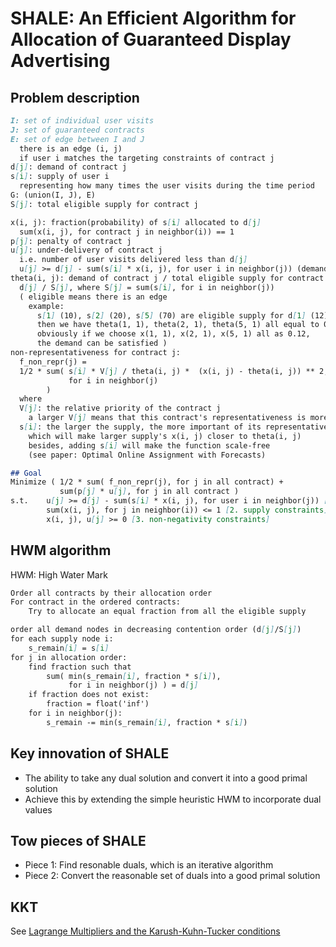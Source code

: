# SHALE: An Efficient Algorithm for Allocation of Guaranteed Display Advertising

## Problem description
```markdown
I: set of individual user visits
J: set of guaranteed contracts
E: set of edge between I and J
  there is an edge (i, j)
  if user i matches the targeting constraints of contract j
d[j]: demand of contract j
s[i]: supply of user i
  representing how many times the user visits during the time period
G: (union(I, J), E)
S[j]: total eligible supply for contract j

x(i, j): fraction(probability) of s[i] allocated to d[j]
  sum(x(i, j), for contract j in neighbor(i)) == 1
p[j]: penalty of contract j
u[j]: under-delivery of contract j
  i.e. number of user visits delivered less than d[j]
  u[j] >= d[j] - sum(s[i] * x(i, j), for user i in neighbor(j)) (demand constraint)
theta(i, j): demand of contract j / total eligible supply for contract j
  d[j] / S[j], where S[j] = sum(s[i], for i in neighbor(j))
  ( eligible means there is an edge
    example:
      s[1] (10), s[2] (20), s[5] (70) are eligible supply for d[1] (12),
      then we have theta(1, 1), theta(2, 1), theta(5, 1) all equal to 0.12
      obviously if we choose x(1, 1), x(2, 1), x(5, 1) all as 0.12,
      the demand can be satisfied )
non-representativeness for contract j:
  f_non_repr(j) = 
  1/2 * sum( s[i] * V[j] / theta(i, j) *  (x(i, j) - theta(i, j)) ** 2,
             for i in neighbor(j)
        )
  where
  V[j]: the relative priority of the contract j
    a larger V[j] means that this contract's representativeness is more important
  s[i]: the larger the supply, the more important of its representativeness,
    which will make larger supply's x(i, j) closer to theta(i, j)
    besides, adding s[i] will make the function scale-free
    (see paper: Optimal Online Assignment with Forecasts)

## Goal
Minimize ( 1/2 * sum( f_non_repr(j), for j in all contract) + 
           sum(p[j] * u[j], for j in all contract )
s.t.    u[j] >= d[j] - sum(s[i] * x(i, j), for user i in neighbor(j)) [1. demand constraints]
        sum(x(i, j), for j in neighbor(i)) <= 1 [2. supply constraints]
        x(i, j), u[j] >= 0 [3. non-negativity constraints]
```

## HWM algorithm
HWM: High Water Mark
```markdown
Order all contracts by their allocation order 
For contract in the ordered contracts:
    Try to allocate an equal fraction from all the eligible supply
```
```markdown
order all demand nodes in decreasing contention order (d[j]/S[j])
for each supply node i:
    s_remain[i] = s[i]
for j in allocation order:
    find fraction such that 
        sum( min(s_remain[i], fraction * s[i]), 
             for i in neighbor(j) ) = d[j]
    if fraction does not exist:
        fraction = float('inf')
    for i in neighbor(j):
        s_remain -= min(s_remain[i], fraction * s[i])
```

## Key innovation of SHALE
- The ability to take any dual solution and convert it into a good primal solution
- Achieve this by extending the simple heuristic HWM to incorporate dual values

## Tow pieces of SHALE
- Piece 1: Find resonable duals, which is an iterative algorithm
- Piece 2: Convert the reasonable set of duals into a good primal solution

## KKT
See [Lagrange Multipliers and the Karush-Kuhn-Tucker conditions](http://www.csc.kth.se/utbildning/kth/kurser/DD3364/Lectures/KKT.pdf)
